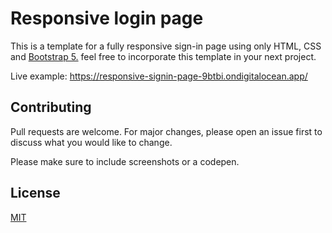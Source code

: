 # Responsive login page

This is a template for a fully responsive sign-in page using only HTML, CSS and [Bootstrap 5.](https://getbootstrap.com/docs/5.0) feel free to incorporate this template in your next project.

Live example: https://responsive-signin-page-9btbi.ondigitalocean.app/

## Contributing

Pull requests are welcome. For major changes, please open an issue first
to discuss what you would like to change.

Please make sure to include screenshots or a codepen.

## License

[MIT](https://choosealicense.com/licenses/mit/)
